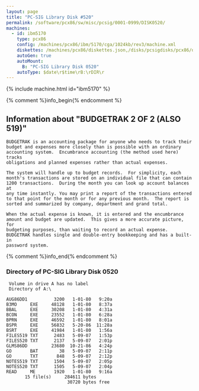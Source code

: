```yaml
---
layout: page
title: "PC-SIG Library Disk #520"
permalink: /software/pcx86/sw/misc/pcsig/0001-0999/DISK0520/
machines:
  - id: ibm5170
    type: pcx86
    config: /machines/pcx86/ibm/5170/cga/1024kb/rev3/machine.xml
    diskettes: /machines/pcx86/diskettes.json,/disks/pcsigdisks/pcx86/diskettes.json
    autoGen: true
    autoMount:
      B: "PC-SIG Library Disk 0520"
    autoType: $date\r$time\rB:\rDIR\r
---
```


{% include machine.html id="ibm5170" %}

{% comment %}info_begin{% endcomment %}

## Information about "BUDGETRAK 2 OF 2 (ALSO 519)"

    BUDGETRAK is an accounting package for anyone who needs to track their
    budget and expenses more closely than is possible with an ordinary
    accounting system.  Encumbrance accounting (the method used here) tracks
    obligations and planned expenses rather than actual expenses.
    
    The system will handle up to budget records.  For simplicity, each
    month's transactions are stored on an individual file that can contain
    1200 transactions.  During the month you can look up account balances at
    any time instantly. You may print a report of the transactions entered
    to that point for the month or for any previous month.  The report is
    sorted and summarized by company, department and grand total.
    
    When the actual expense is known, it is entered and the encumbrance
    amount and budget are updated.  This gives a more accurate picture, for
    budgeting purposes, than waiting to record an actual expense.
    BUDGETRAK handles single and double-entry bookkeeping and has a built-in
    password system.
{% comment %}info_end{% endcomment %}


### Directory of PC-SIG Library Disk 0520

     Volume in drive A has no label
     Directory of A:\

    AUG86DD1          3200   1-01-80   9:20a
    B3MO     EXE     48128   1-01-80   8:37a
    BBAL     EXE     30208   1-01-80   4:31a
    BCON     EXE     23552   1-01-80   6:28a
    BPRN     EXE     46592   1-01-80   8:01a
    BSPR     EXE     56832   5-20-86  11:28a
    BSRT     EXE     41984   1-01-80   1:56a
    FILES519 TXT      2483   5-09-07   1:53p
    FILES520 TXT      2137   5-09-07   2:01p
    GLMS86DD         23680  10-21-86   4:24p
    GO       BAT        38   5-09-07   2:11p
    GO       TXT       848   5-09-07   2:12p
    NOTES519 TXT      1504   5-09-07   2:05p
    NOTES520 TXT      1505   5-09-07   2:04p
    READ     ME       1920   1-01-80   9:16a
           15 file(s)     284611 bytes
                           30720 bytes free
